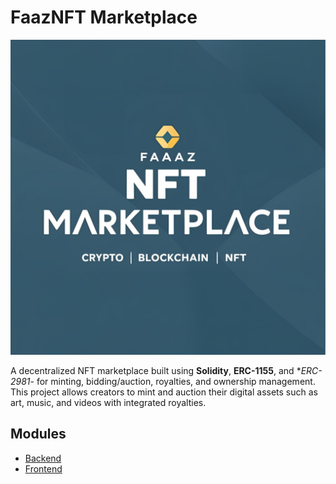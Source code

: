 # FaazNFT Marketplace

![Faaz NFT Marketplace](assets/images/faaz-nft-marketplace.png)

A decentralized NFT marketplace built using **Solidity**, **ERC-1155**, and **ERC-2981*- for minting, bidding/auction, royalties, and ownership management. This project allows creators to mint and auction their digital assets such as art, music, and videos with integrated royalties.

## Modules

- [Backend](./backend/README.md)
- [Frontend](./frontend/README.md)
